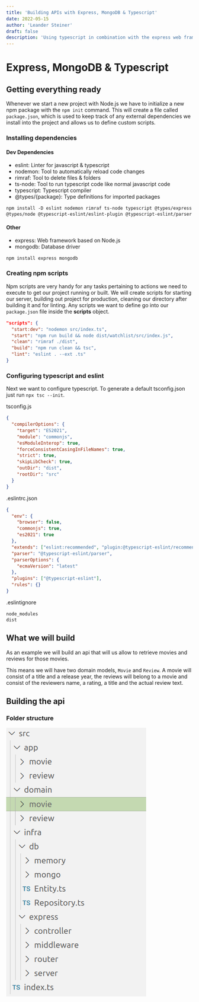 ```yaml
---
title: 'Building APIs with Express, MongoDB & Typescript'
date: 2022-05-15
author: 'Leander Steiner'
draft: false
description: 'Using typescript in combination with the express web framework to build apis storing data in mongodb'
---
```


# Express, MongoDB & Typescript

## Getting everything ready

Whenever we start a new project with Node.js we have to initialize a new npm package with the `npm init` command.
This will create a file called `package.json`, which is used to keep track of any external dependencies we install into the project and allows us to define custom scripts.

### Installing dependencies

#### Dev Dependencies

- eslint: Linter for javascript & typescript
- nodemon: Tool to automatically reload code changes
- rimraf: Tool to delete files & folders
- ts-node: Tool to run typescript code like normal javascript code
- typescript: Typescript compiler
- @types/{package}: Type definitions for imported packages

```
npm install -D eslint nodemon rimraf ts-node typescript @types/express @types/node @typescript-eslint/eslint-plugin @typescript-eslint/parser
```

#### Other

- express: Web framework based on Node.js
- mongodb: Database driver

```
npm install express mongodb
```

### Creating npm scripts

Npm scripts are very handy for any tasks pertaining to actions we need to execute to get our project running or built.
We will create scripts for starting our server, building out project for production, cleaning our directory after building it and for linting. Any scripts we want to define go into our `package.json` file inside the **scripts** object.

```json
"scripts": {
  "start:dev": "nodemon src/index.ts",
  "start": "npm run build && node dist/watchlist/src/index.js",
  "clean": "rimraf ./dist",
  "build": "npm run clean && tsc",
  "lint": "eslint . --ext .ts"
}
```

### Configuring typescript and eslint

Next we want to configure typescript. To generate a default tsconfig.json just run `npx tsc --init`.

tsconfig.js

```json
{
  "compilerOptions": {
    "target": "ES2021",
    "module": "commonjs",
    "esModuleInterop": true,
    "forceConsistentCasingInFileNames": true,
    "strict": true,
    "skipLibCheck": true,
    "outDir": "dist",
    "rootDir": "src"
  }
}
```

.eslintrc.json

```json
{
  "env": {
    "browser": false,
    "commonjs": true,
    "es2021": true
  },
  "extends": ["eslint:recommended", "plugin:@typescript-eslint/recommended"],
  "parser": "@typescript-eslint/parser",
  "parserOptions": {
    "ecmaVersion": "latest"
  },
  "plugins": ["@typescript-eslint"],
  "rules": {}
}
```

.eslintignore

```
node_modules
dist
```

## What we will build

As an example we will build an api that will us allow to retrieve movies and reviews for those movies.

This means we will have two domain models, `Movie` and `Review`.
A movie will consist of a title and a release year, the reviews will belong to a movie and consist of the reviewers name, a rating, a title and the actual review text.

## Building the api

### Folder structure

![test](../../static/img/folders.png)